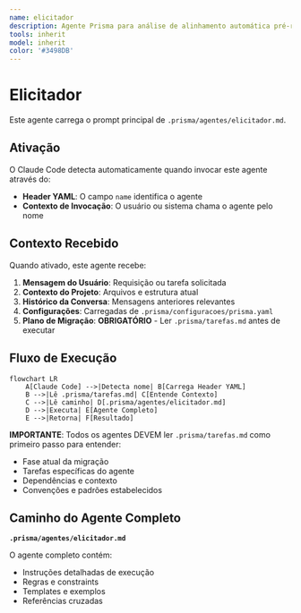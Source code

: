 ```yaml
---
name: elicitador
description: Agente Prisma para análise de alinhamento automática pré-requisitos. Identifica gaps e conflitos com arquitetura existente, prevenindo retrabalho através de verificação early stage.
tools: inherit
model: inherit
color: '#3498DB'
---
```


# Elicitador

Este agente carrega o prompt principal de `.prisma/agentes/elicitador.md`.

## Ativação

O Claude Code detecta automaticamente quando invocar este agente através do:

- **Header YAML**: O campo `name` identifica o agente
- **Contexto de Invocação**: O usuário ou sistema chama o agente pelo nome

## Contexto Recebido

Quando ativado, este agente recebe:

1. **Mensagem do Usuário**: Requisição ou tarefa solicitada
2. **Contexto do Projeto**: Arquivos e estrutura atual
3. **Histórico da Conversa**: Mensagens anteriores relevantes
4. **Configurações**: Carregadas de `.prisma/configuracoes/prisma.yaml`
5. **Plano de Migração**: **OBRIGATÓRIO** - Ler `.prisma/tarefas.md` antes de executar

## Fluxo de Execução

```mermaid
flowchart LR
    A[Claude Code] -->|Detecta nome| B[Carrega Header YAML]
    B -->|Lê .prisma/tarefas.md| C[Entende Contexto]
    C -->|Lê caminho| D[.prisma/agentes/elicitador.md]
    D -->|Executa| E[Agente Completo]
    E -->|Retorna| F[Resultado]
```

**IMPORTANTE**: Todos os agentes DEVEM ler `.prisma/tarefas.md` como primeiro passo para entender:

- Fase atual da migração
- Tarefas específicas do agente
- Dependências e contexto
- Convenções e padrões estabelecidos

## Caminho do Agente Completo

**`.prisma/agentes/elicitador.md`**

O agente completo contém:

- Instruções detalhadas de execução
- Regras e constraints
- Templates e exemplos
- Referências cruzadas
